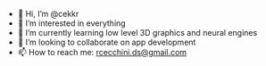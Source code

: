 - 👋 Hi, I’m @cekkr
- 👀 I’m interested in everything
- 🌱 I’m currently learning low level 3D graphics and neural engines
- 💞️ I’m looking to collaborate on app development
- 📫 How to reach me: rcecchini.ds@gmail.com

<!---
cekkr/cekkr is a ✨ special ✨ repository because its `README.md` (this file) appears on your GitHub profile.
You can click the Preview link to take a look at your changes.
--->
